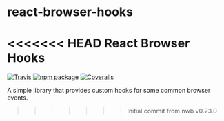 # react-browser-hooks
<<<<<<< HEAD
React Browser Hooks
=======

[![Travis][build-badge]][build]
[![npm package][npm-badge]][npm]
[![Coveralls][coveralls-badge]][coveralls]

A simple library that provides custom hooks for some common browser events.

[build-badge]: https://img.shields.io/travis/user/repo/master.png?style=flat-square
[build]: https://travis-ci.org/user/repo

[npm-badge]: https://img.shields.io/npm/v/npm-package.png?style=flat-square
[npm]: https://www.npmjs.org/package/npm-package

[coveralls-badge]: https://img.shields.io/coveralls/user/repo/master.png?style=flat-square
[coveralls]: https://coveralls.io/github/user/repo
>>>>>>> Initial commit from nwb v0.23.0
